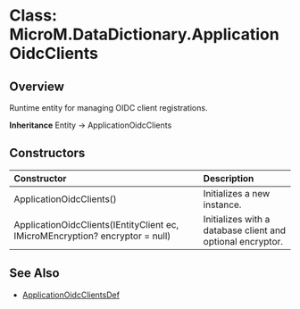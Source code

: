 # Class: MicroM.DataDictionary.ApplicationOidcClients
## Overview
Runtime entity for managing OIDC client registrations.

**Inheritance**
Entity<ApplicationOidcClientsDef> -> ApplicationOidcClients

## Constructors
| Constructor | Description |
|:------------|:-------------|
| ApplicationOidcClients() | Initializes a new instance. |
| ApplicationOidcClients(IEntityClient ec, IMicroMEncryption? encryptor = null) | Initializes with a database client and optional encryptor. |

## See Also
- [ApplicationOidcClientsDef](../ApplicationOidcClientsDef/index.md)
